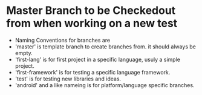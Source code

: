 # Master Branch to be Checkedout from when working on a new test

- Naming Conventions for branches are
- 'master' is template branch to create branches from. it should always be empty.
- 'first-lang' is for first project in a specific language, usuly a simple project.
- 'first-framework' is for testing a specific language framework.
- 'test' is for testing new libraries and ideas.
- 'android' and a like nameing is for platform/language specific branches.

